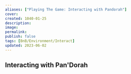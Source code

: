 ```yaml
---
aliases: ["Playing The Game: Interacting with Pandorah"]
cover: 
created: 1040-01-25
description: 
image: 
permalink: 
publish: false
tags: [BnB/Environment/Interact]
updated: 2023-06-02
---
```


## Interacting with Pan'Dorah